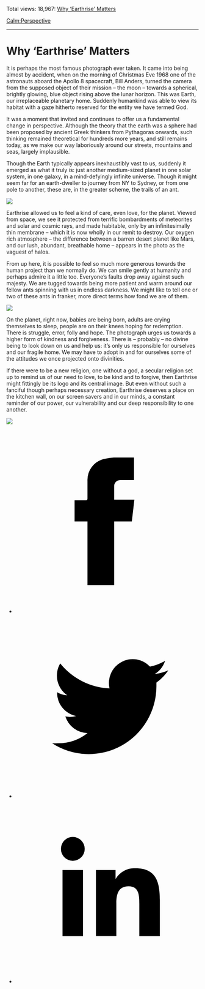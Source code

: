Total views: 18,967: [Why ‘Earthrise’ Matters](https://www.theschooloflife.com/thebookoflife/why-earthrise-matters/)

[Calm:](https://www.theschooloflife.com/thebookoflife/category/calm/)[Perspective](https://www.theschooloflife.com/thebookoflife/category/calm/perspective/)

* * *

# Why ‘Earthrise’ Matters
<style>
						.alignnone {
  display: block;
  margin-left: auto;
  margin-right: auto;
  align: center:
}

.addtoany_share_save_container {
display:none;
}

.wp-block-image {
		display: block;
  margin-left: auto;
  margin-right: auto;
  width: 50%;
}

.aligncenter {
display: block;
  margin-left: auto;
  margin-right: auto;
  align: center:
}

@media only screen and (max-width: 500px) {
  .wp-block-image {
		display: block;
  margin-left: auto;
  margin-right: auto;
  width: 100%;
} }

h1 {max-width: 600px !important;
}
.s18-single-post .content-area .site-main article .post-cat-header-display + .old-wrapper p {
    font-size: 1.200em
}
						</style>

It is perhaps the most famous photograph ever taken. It came into being almost by accident, when on the morning of Christmas Eve 1968 one of the astronauts aboard the Apollo 8 spacecraft, Bill Anders, turned the camera from the supposed object of their mission – the moon – towards a spherical, brightly glowing, blue object rising above the lunar horizon. This was Earth, our irreplaceable planetary home. Suddenly humankind was able to view its habitat with a gaze hitherto reserved for the entity we have termed God.

It was a moment that invited and continues to offer us a fundamental change in perspective. Although the theory that the earth was a sphere had been proposed by ancient Greek thinkers from Pythagoras onwards, such thinking remained theoretical for hundreds more years, and still remains today, as we make our way laboriously around our streets, mountains and seas, largely implausible.

Though the Earth typically appears inexhaustibly vast to us, suddenly it emerged as what it truly is: just another medium-sized planet in one solar system, in one galaxy, in a mind-defyingly infinite universe. Though it might seem far for an earth-dweller to journey from NY to Sydney, or from one pole to another, these are, in the greater scheme, the trails of an ant.

![](https://www.theschooloflife.com/thebookoflife/wp-content/uploads/2017/07/NASA-Apollo8-Dec24-Earthrise.jpg)

Earthrise allowed us to feel a kind of care, even love, for the planet. Viewed from space, we see it protected from terrific bombardments of meteorites and solar and cosmic rays, and made habitable, only by an infinitesimally thin membrane – which it is now wholly in our remit to destroy. Our oxygen rich atmosphere – the difference between a barren desert planet like Mars, and our lush, abundant, breathable home – appears in the photo as the vaguest of halos.

From up here, it is possible to feel so much more generous towards the human project than we normally do. We can smile gently at humanity and perhaps admire it a little too. Everyone’s faults drop away against such majesty. We are tugged towards being more patient and warm around our fellow ants spinning with us in endless darkness. We might like to tell one or two of these ants in franker, more direct terms how fond we are of them.

![](https://www.theschooloflife.com/thebookoflife/wp-content/uploads/2017/07/First_View_of_Earth_from_Moon_-_reprocessed_wide.jpg)

On the planet, right now, babies are being born, adults are crying themselves to sleep, people are on their knees hoping for redemption. There is struggle, error, folly and hope. The photograph urges us towards a higher form of kindness and forgiveness. There is – probably – no divine being to look down on us and help us: it’s only us responsible for ourselves and our fragile home. We may have to adopt in and for ourselves some of the attitudes we once projected onto divinities.

If there were to be a new religion, one without a god, a secular religion set up to remind us of our need to love, to be kind and to forgive, then Earthrise might fittingly be its logo and its central image. But even without such a fanciful though perhaps necessary creation, Earthrise deserves a place on the kitchen wall, on our screen savers and in our minds, a constant reminder of our power, our vulnerability and our deep responsibility to one another.

[![](https://img.youtube.com/vi/MVAPn4jIG4E/0.jpg)](https://www.youtube.com/embed/MVAPn4jIG4E '')
<style>
    .iframe-class { display: block !important; }
</style>

- [<svg xmlns="http://www.w3.org/2000/svg" viewbox="0 0 26 26"><title>Facebook</title>
                    <g>
                        <path d="M8.38,10H9.92c.2,0,.29,0,.29-.28,0-.82,0-1.64,0-2.46a3.05,3.05,0,0,1,2.57-3.15A7.22,7.22,0,0,1,14,3.95c.86,0,1.71,0,2.57,0h.25v3.2h-2A.85.85,0,0,0,14,8c0,.62,0,1.24,0,1.91h2.87L16.51,13H14v9H10.21V13H8.38Z"></path>
                    </g>
                </svg>](http://www.facebook.com/sharer/sharer.php?u=https://www.theschooloflife.com/thebookoflife/why-earthrise-matters/)
- [<svg xmlns="http://www.w3.org/2000/svg" viewbox="0 0 26 26"><title>Twitter</title>
                    <path d="M21.69,7.9a6.75,6.75,0,0,1-1.94.53,3.39,3.39,0,0,0,1.48-1.87,6.76,6.76,0,0,1-2.14.82,3.38,3.38,0,0,0-5.75,3.08,9.59,9.59,0,0,1-7-3.53,3.38,3.38,0,0,0,1,4.51A3.36,3.36,0,0,1,5.89,11v0A3.38,3.38,0,0,0,8.6,14.37a3.39,3.39,0,0,1-1.53.06,3.38,3.38,0,0,0,3.15,2.35A6.78,6.78,0,0,1,6,18.22a6.87,6.87,0,0,1-.81,0A9.6,9.6,0,0,0,20,10.08q0-.22,0-.44A6.86,6.86,0,0,0,21.69,7.9Z"></path>
                </svg>](http://twitter.com/share?url=https://www.theschooloflife.com/thebookoflife/why-earthrise-matters/&text=&via=theschooloflife)
- [<svg xmlns="http://www.w3.org/2000/svg" viewbox="0 0 26 26"><title>LinkedIn</title>
<path class="cls-2" d="M6.67,10H9.58v9.36H6.67ZM8.13,5.32A1.69,1.69,0,1,1,6.44,7,1.69,1.69,0,0,1,8.13,5.32"></path><path class="cls-2" d="M11.41,10H14.2v1.28h0A3.06,3.06,0,0,1,17,9.75c2.95,0,3.49,1.94,3.49,4.46v5.14H17.57V14.79c0-1.09,0-2.48-1.51-2.48s-1.75,1.18-1.75,2.4v4.63H11.41Z"></path></svg>](https://www.linkedin.com/shareArticle?mini=true&url=https://www.theschooloflife.com/thebookoflife/why-earthrise-matters/)

